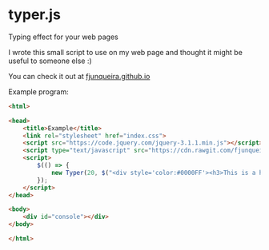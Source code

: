 # typer.js
Typing effect for your web pages

I wrote this small script to use on my web page and thought it might be useful to someone else :)

You can check it out at [fjunqueira.github.io](https://fjunqueira.github.io)

Example program:
```HTML
<html>

<head>
    <title>Example</title>
    <link rel="stylesheet" href="index.css">
    <script src="https://code.jquery.com/jquery-3.1.1.min.js"></script>
    <script type="text/javascript" src="https://cdn.rawgit.com/fjunqueira/typer.js/4ba8280e3458d4e1d57e338e3cb9df045d671186/typer.js"></script>
    <script>
        $(() => {
            new Typer(20, $("<div style='color:#0000FF'><h3>This is a heading</h3><p>This is a paragraph.</p></div>"), $("#console"));
        });
    </script>
</head>

<body>
    <div id="console"></div>
</body>

</html>
```
